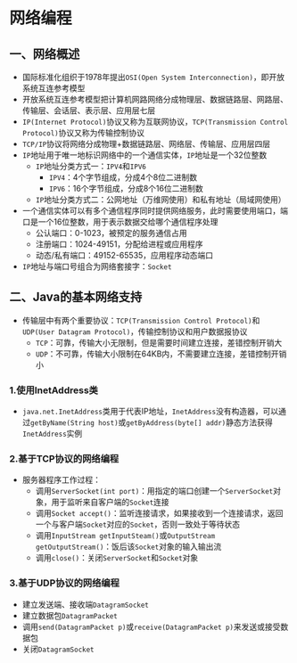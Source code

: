 # 网络编程

## 一、网络概述

* 国际标准化组织于1978年提出`OSI(Open System Interconnection)`，即开放系统互连参考模型
* 开放系统互连参考模型把计算机网路网络分成物理层、数据链路层、网路层、传输层、会话层、表示层、应用层七层
* `IP(Internet Protocol)`协议又称为互联网协议，`TCP(Transmission Control Protocol)`协议又称为传输控制协议
* `TCP/IP`协议将网络分成物理+数据链路层、网络层、传输层、应用层四层
* `IP`地址用于唯一地标识网络中的一个通信实体，`IP`地址是一个32位整数
	* `IP`地址分类方式一：`IPV4`和`IPV6`
		* `IPV4`：4个字节组成，分成4个8位二进制数
		* `IPV6`：16个字节组成，分成8个16位二进制数
	* `IP`地址分类方式二：公网地址（万维网使用）和私有地址（局域网使用）
* 一个通信实体可以有多个通信程序同时提供网络服务，此时需要使用端口，端口是一个16位整数，用于表示数据交给哪个通信程序处理
	* 公认端口：0-1023，被预定的服务通信占用
	* 注册端口：1024-49151，分配给进程或应用程序
	* 动态/私有端口：49152-65535，应用程序动态端口
* `IP`地址与端口号组合为网络套接字：`Socket`

## 二、Java的基本网络支持

* 传输层中有两个重要协议：`TCP(Transmission Control Protocol)`和`UDP(User Datagram Protocol)`，传输控制协议和用户数据报协议
	* `TCP`：可靠，传输大小无限制，但是需要时间建立连接，差错控制开销大
	* `UDP`：不可靠，传输大小限制在64KB内，不需要建立连接，差错控制开销小

### 1.使用InetAddress类

* `java.net.InetAddress`类用于代表IP地址，`InetAddress`没有构造器，可以通过`getByName(String host)`或`getByAddress(byte[] addr)`静态方法获得`InetAddress`实例

### 2.基于TCP协议的网络编程

* 服务器程序工作过程：
	* 调用`ServerSocket(int port)`：用指定的端口创建一个`ServerSocket`对象，用于监听来自客户端的`Socket`连接
	* 调用`Socket accept()`：监听连接请求，如果接收到一个连接请求，返回一个与客户端`Socket`对应的`Socket`，否则一致处于等待状态
	* 调用`InputStream getInputSteam()`或`OutputStream getOutputStream()`：饭后该`Socket`对象的输入输出流
	* 调用`close()`：关闭`ServerSocket`和`Socket`对象

### 3.基于UDP协议的网络编程

* 建立发送端、接收端`DatagramSocket`
* 建立数据包`DatagramPacket`
* 调用`send(DatagramPacket p)`或`receive(DatagramPacket p)`来发送或接受数据包
* 关闭`DatagramSocket`

